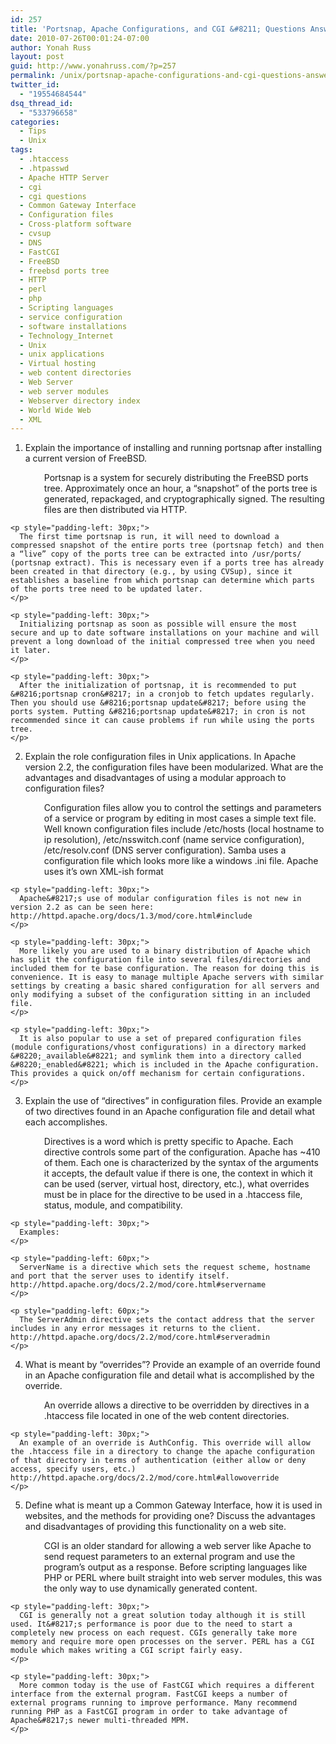 ```yaml
---
id: 257
title: 'Portsnap, Apache Configurations, and CGI &#8211; Questions Answered'
date: 2010-07-26T00:01:24-07:00
author: Yonah Russ
layout: post
guid: http://www.yonahruss.com/?p=257
permalink: /unix/portsnap-apache-configurations-and-cgi-questions-answered.html
twitter_id:
  - "19554684544"
dsq_thread_id:
  - "533796658"
categories:
  - Tips
  - Unix
tags:
  - .htaccess
  - .htpasswd
  - Apache HTTP Server
  - cgi
  - cgi questions
  - Common Gateway Interface
  - Configuration files
  - Cross-platform software
  - cvsup
  - DNS
  - FastCGI
  - FreeBSD
  - freebsd ports tree
  - HTTP
  - perl
  - php
  - Scripting languages
  - service configuration
  - software installations
  - Technology_Internet
  - Unix
  - unix applications
  - Virtual hosting
  - web content directories
  - Web Server
  - web server modules
  - Webserver directory index
  - World Wide Web
  - XML
---
```

  1. Explain the importance of installing and running portsnap after installing a current version of FreeBSD. <p style="padding-left: 30px;">
      Portsnap is a system for securely distributing the FreeBSD ports tree. Approximately once an hour, a “snapshot” of the ports tree is generated, repackaged, and cryptographically signed. The resulting files are then distributed via HTTP.
    </p>
    
    <p style="padding-left: 30px;">
      The first time portsnap is run, it will need to download a compressed snapshot of the entire ports tree (portsnap fetch) and then a “live” copy of the ports tree can be extracted into /usr/ports/ (portsnap extract). This is necessary even if a ports tree has already been created in that directory (e.g., by using CVSup), since it establishes a baseline from which portsnap can determine which parts of the ports tree need to be updated later.
    </p>
    
    <p style="padding-left: 30px;">
      Initializing portsnap as soon as possible will ensure the most secure and up to date software installations on your machine and will prevent a long download of the initial compressed tree when you need it later.
    </p>
    
    <p style="padding-left: 30px;">
      After the initialization of portsnap, it is recommended to put &#8216;portsnap cron&#8217; in a cronjob to fetch updates regularly. Then you should use &#8216;portsnap update&#8217; before using the ports system. Putting &#8216;portsnap update&#8217; in cron is not recommended since it can cause problems if run while using the ports tree.
    </p>

  2. Explain the role configuration files in Unix applications. In Apache version 2.2, the configuration files have been modularized. What are the advantages and disadvantages of using a modular approach to configuration files? <p style="padding-left: 30px;">
      Configuration files allow you to control the settings and parameters of a service or program by editing in most cases a simple text file. Well known configuration files include /etc/hosts (local hostname to ip resolution), /etc/nsswitch.conf (name service configuration), /etc/resolv.conf (DNS server configuration). Samba uses a configuration file which looks more like a windows .ini file. Apache uses it&#8217;s own XML-ish format
    </p>
    
    <p style="padding-left: 30px;">
      Apache&#8217;s use of modular configuration files is not new in version 2.2 as can be seen here: http://httpd.apache.org/docs/1.3/mod/core.html#include
    </p>
    
    <p style="padding-left: 30px;">
      More likely you are used to a binary distribution of Apache which has split the configuration file into several files/directories and included them for te base configuration. The reason for doing this is convenience. It is easy to manage multiple Apache servers with similar settings by creating a basic shared configuration for all servers and only modifying a subset of the configuration sitting in an included file.
    </p>
    
    <p style="padding-left: 30px;">
      It is also popular to use a set of prepared configuration files (module configurations/vhost configurations) in a directory marked &#8220;_available&#8221; and symlink them into a directory called &#8220;_enabled&#8221; which is included in the Apache configuration. This provides a quick on/off mechanism for certain configurations.
    </p>

  3. Explain the use of “directives” in configuration files. Provide an example of two directives found in an Apache configuration file and detail what each accomplishes. <p style="padding-left: 30px;">
      Directives is a word which is pretty specific to Apache. Each directive controls some part of the configuration. Apache has ~410 of them. Each one is characterized by the syntax of the arguments it accepts, the default value if there is one, the context in which it can be used (server, virtual host, directory, etc.), what overrides must be in place for the directive to be used in a .htaccess file, status, module, and compatibility.
    </p>
    
    <p style="padding-left: 30px;">
      Examples:
    </p>
    
    <p style="padding-left: 60px;">
      ServerName is a directive which sets the request scheme, hostname and port that the server uses to identify itself. http://httpd.apache.org/docs/2.2/mod/core.html#servername
    </p>
    
    <p style="padding-left: 60px;">
      The ServerAdmin directive sets the contact address that the server includes in any error messages it returns to the client. http://httpd.apache.org/docs/2.2/mod/core.html#serveradmin
    </p>

  4. What is meant by “overrides”? Provide an example of an override found in an Apache configuration file and detail what is accomplished by the override. <p style="padding-left: 30px;">
      An override allows a directive to be overridden by directives in a .htaccess file located in one of the web content directories.
    </p>
    
    <p style="padding-left: 30px;">
      An example of an override is AuthConfig. This override will allow the .htaccess file in a directory to change the apache configuration of that directory in terms of authentication (either allow or deny access, specify users, etc.) http://httpd.apache.org/docs/2.2/mod/core.html#allowoverride
    </p>

  5. Define what is meant up a Common Gateway Interface, how it is used in websites, and the methods for providing one? Discuss the advantages and disadvantages of providing this functionality on a web site. <p style="padding-left: 30px;">
      CGI is an older standard for allowing a web server like Apache to send request parameters to an external program and use the program&#8217;s output as a response. Before scripting languages like PHP or PERL where built straight into web server modules, this was the only way to use dynamically generated content.
    </p>
    
    <p style="padding-left: 30px;">
      CGI is generally not a great solution today although it is still used. It&#8217;s performance is poor due to the need to start a completely new process on each request. CGIs generally take more memory and require more open processes on the server. PERL has a CGI module which makes writing a CGI script fairly easy.
    </p>
    
    <p style="padding-left: 30px;">
      More common today is the use of FastCGI which requires a different interface from the external program. FastCGI keeps a number of external programs running to improve performance. Many recommend running PHP as a FastCGI program in order to take advantage of Apache&#8217;s newer multi-threaded MPM.
    </p>